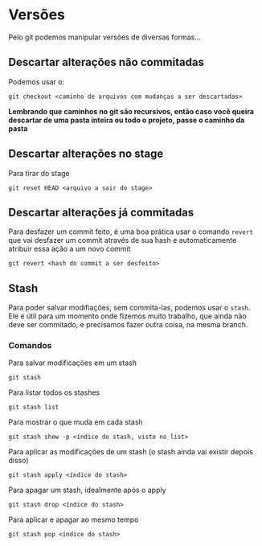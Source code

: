 # Versões

Pelo git podemos manipular versões de diversas formas...

## Descartar alterações não commitadas

Podemos usar o:

	git checkout <caminho de arquivos com mudanças a ser descartadas>

**Lembrando que caminhos no git são recursivos, então caso você queira descartar de uma pasta inteira ou todo o projeto, passe o caminho da pasta**

## Descartar alterações no stage

Para tirar do stage

	git reset HEAD <arquivo a sair do stage>

## Descartar alterações já commitadas

Para desfazer um commit feito, é uma boa prática usar o comando `revert` que vai desfazer um commit através de sua hash
e automaticamente atribuir essa ação a um novo commit

	git revert <hash do commit a ser desfeito>

## Stash

Para poder salvar modifiações, sem commita-las, podemos usar o `stash`. 
Ele é útil para um momento onde fizemos muito trabalho, que ainda não deve ser commitado, e precisamos fazer outra coisa, 
na mesma branch. 


### Comandos

Para salvar modificações em um stash

	git stash

Para listar todos os stashes

	git stash list

Para mostrar o que muda em cada stash

	git stash show -p <índice do stash, visto no list>

Para aplicar as modificações de um stash (o stash ainda vai existir depois disso)
	
	git stash apply <índice do stash>

Para apagar um stash, idealmente após o apply

	git stash drop <índice do stash>

Para aplicar e apagar ao mesmo tempo

	git stash pop <índice do stash>

